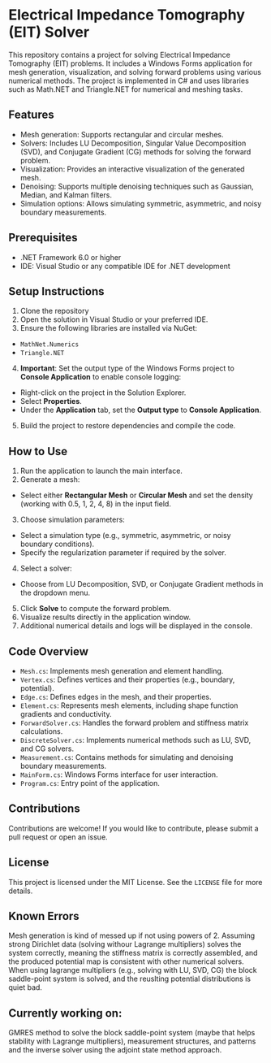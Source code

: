 # Electrical Impedance Tomography (EIT) Solver

This repository contains a project for solving Electrical Impedance Tomography (EIT) problems. It includes a Windows Forms application for mesh generation, visualization, and solving forward problems using various numerical methods. The project is implemented in C# and uses libraries such as Math.NET and Triangle.NET for numerical and meshing tasks.

## Features
- Mesh generation: Supports rectangular and circular meshes.
- Solvers: Includes LU Decomposition, Singular Value Decomposition (SVD), and Conjugate Gradient (CG) methods for solving the forward problem.
- Visualization: Provides an interactive visualization of the generated mesh.
- Denoising: Supports multiple denoising techniques such as Gaussian, Median, and Kalman filters.
- Simulation options: Allows simulating symmetric, asymmetric, and noisy boundary measurements.

## Prerequisites
- .NET Framework 6.0 or higher
- IDE: Visual Studio or any compatible IDE for .NET development

## Setup Instructions
1. Clone the repository
2. Open the solution in Visual Studio or your preferred IDE.
3. Ensure the following libraries are installed via NuGet:
- `MathNet.Numerics`
- `Triangle.NET`
4. **Important**: Set the output type of the Windows Forms project to **Console Application** to enable console logging:
- Right-click on the project in the Solution Explorer.
- Select **Properties**.
- Under the **Application** tab, set the **Output type** to **Console Application**.
5. Build the project to restore dependencies and compile the code.

## How to Use
1. Run the application to launch the main interface.
2. Generate a mesh:
- Select either **Rectangular Mesh** or **Circular Mesh** and set the density (working with 0.5, 1, 2, 4, 8) in the input field.
3. Choose simulation parameters:
- Select a simulation type (e.g., symmetric, asymmetric, or noisy boundary conditions).
- Specify the regularization parameter if required by the solver.
4. Select a solver:
- Choose from LU Decomposition, SVD, or Conjugate Gradient methods in the dropdown menu.
5. Click **Solve** to compute the forward problem.
6. Visualize results directly in the application window.
7. Additional numerical details and logs will be displayed in the console.

## Code Overview
- `Mesh.cs`: Implements mesh generation and element handling.
- `Vertex.cs`: Defines vertices and their properties (e.g., boundary, potential).
- `Edge.cs`: Defines edges in the mesh, and their properties.
- `Element.cs`: Represents mesh elements, including shape function gradients and conductivity.
- `ForwardSolver.cs`: Handles the forward problem and stiffness matrix calculations.
- `DiscreteSolver.cs`: Implements numerical methods such as LU, SVD, and CG solvers.
- `Measurement.cs`: Contains methods for simulating and denoising boundary measurements.
- `MainForm.cs`: Windows Forms interface for user interaction.
- `Program.cs`: Entry point of the application.

## Contributions
Contributions are welcome! If you would like to contribute, please submit a pull request or open an issue.

## License
This project is licensed under the MIT License. See the `LICENSE` file for more details.

## Known Errors
Mesh generation is kind of messed up if not using powers of 2. Assuming strong Dirichlet data (solving withour Lagrange multipliers) solves the system correctly, meaning the stiffness matrix is correctly assembled, and the produced potential map is consistent with other numerical solvers. When using lagrange multipliers (e.g., solving with LU, SVD, CG) the block saddle-point system is solved, and the reuslting potential distributions is quiet bad.

## Currently working on:
GMRES method to solve the block saddle-point system (maybe that helps stability with Lagrange multipliers), measurement structures, and patterns and the inverse solver using the adjoint state method approach.
